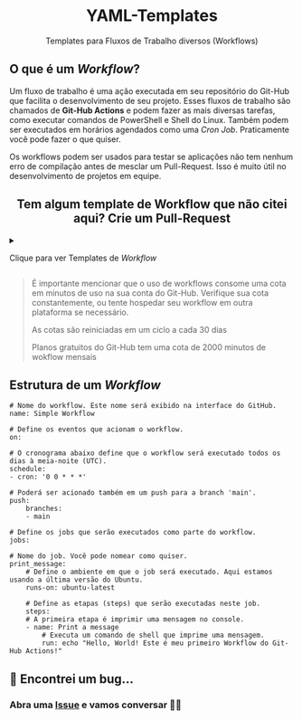 <h1 align=center> YAML-Templates</h1>
<p align=center>Templates para Fluxos de Trabalho diversos (Workflows)</p>

## O que é um _Workflow_?
Um fluxo de trabalho é uma ação executada em seu repositório do Git-Hub que facilita o desenvolvimento de seu projeto. 
Esses fluxos de trabalho são chamados de **Git-Hub Actions** e podem fazer as mais diversas tarefas, como executar comandos de PowerShell e Shell do Linux. Também podem ser executados em horários agendados como uma _Cron Job_. Praticamente você pode fazer o que quiser.

Os workflows podem ser usados para testar se aplicações não tem nenhum erro de compilação antes de mesclar um Pull-Request. Isso é muito útil no desenvolvimento de projetos em equipe.
<h2 align=center>Tem algum template de Workflow que não citei aqui? Crie um Pull-Request</h2>

<details><summary>

Clique para ver Templates de _Workflow_ 

</summary>

- ### [Build de aplicação Flutter para Android](https://github.com/ThiagoSousa81/YAML-Templates/blob/main/android%20Flutter%20project.yml)
- ### [Build de aplicação Flutter para IOS](https://github.com/ThiagoSousa81/YAML-Templates/blob/main/ios%20Flutter%20project.yml)
- ### [Build de aplicação Ionic para Android](https://github.com/ThiagoSousa81/YAML-Templates/blob/main/android%20Ionic%20project.yml)
- ### [Build de aplicação Ionic para IOS](https://github.com/ThiagoSousa81/YAML-Templates/blob/main/ios%20Ionic%20project.yml)
- ### [Deploy de arquivos por FTP](https://github.com/ThiagoSousa81/YAML-Templates/blob/main/deploy%20FTP.yml)
- ### [Build de Aplicações .NET C#](https://github.com/ThiagoSousa81/YAML-Templates/blob/main/desktop%20.NET%20Core.yml)
- ### [Build de Aplicações C com GCC](https://github.com/ThiagoSousa81/YAML-Templates/blob/main/desktop%20GCC.yml)
- ### [Build de Projetos do Raspberry Pi Pico com Pico SDK](https://github.com/ThiagoSousa81/YAML-Templates/blob/main/RaspberryPi%20Pico%20W%20Pico%20SDK.yml) 
- ### [Personalizar um botão de arrecadação de fundos no seu repositório ](https://github.com/ThiagoSousa81/YAML-Templates/blob/main/FUNDING.yml)
- ### [Gerar binário executável de script Shell](https://github.com/ThiagoSousa81/YAML-Templates/blob/main/desktop%20sh%20to%20BIN.yml)
- ### [Gerar executável de script do PowerShell](https://github.com/ThiagoSousa81/YAML-Templates/blob/main/desktop%20ps1%20to%20exe.yml)

</details>

> É importante mencionar que o uso de workflows consome uma cota em minutos de uso na sua conta do Git-Hub. Verifique sua cota constantemente, ou tente hospedar seu workflow em outra plataforma se necessário. 
>
> As cotas são reiniciadas em um ciclo a cada 30 dias
>
> Planos gratuitos do Git-Hub tem uma cota de 2000 minutos de wokflow mensais

## Estrutura de um _Workflow_

    # Nome do workflow. Este nome será exibido na interface do GitHub.
    name: Simple Workflow

    # Define os eventos que acionam o workflow.
    on:

    # O cronograma abaixo define que o workflow será executado todos os dias à meia-noite (UTC).
    schedule:
    - cron: '0 0 * * *'

    # Poderá ser acionado também em um push para a branch 'main'.
    push:
        branches:
        - main

    # Define os jobs que serão executados como parte do workflow.
    jobs:
    
    # Nome do job. Você pode nomear como quiser.
    print_message:
        # Define o ambiente em que o job será executado. Aqui estamos usando a última versão do Ubuntu.
        runs-on: ubuntu-latest

        # Define as etapas (steps) que serão executadas neste job.
        steps:
        # A primeira etapa é imprimir uma mensagem no console.
        - name: Print a message
            # Executa um comando de shell que imprime uma mensagem.
            run: echo "Hello, World! Este é meu primeiro Workflow do Git-Hub Actions!"

## 🐞 Encontrei um bug...
### Abra uma [Issue](https://github.com/ThiagoSousa81/YAML-Templates/issues/new) e vamos conversar 🧑‍💻